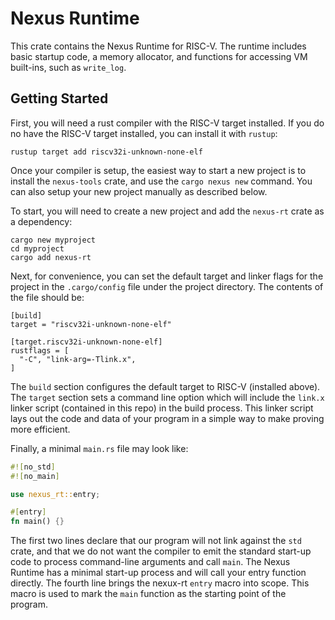 # Nexus Runtime

This crate contains the Nexus Runtime for RISC-V.  The runtime
includes basic startup code, a memory allocator, and functions for
accessing VM built-ins, such as `write_log`.

## Getting Started

First, you will need a rust compiler with the RISC-V target installed.
If you do no have the RISC-V target installed, you can install it with
`rustup`:

```
rustup target add riscv32i-unknown-none-elf
```

Once your compiler is setup, the easiest way to start a new project is
to install the `nexus-tools` crate, and use the `cargo nexus new`
command. You can also setup your new project manually as described
below.

To start, you will need to create a new project and add the `nexus-rt`
crate as a dependency:

```
cargo new myproject
cd myproject
cargo add nexus-rt
```

Next, for convenience, you can set the default target and linker flags
for the project in the `.cargo/config` file under the project
directory. The contents of the file should be:

```
[build]
target = "riscv32i-unknown-none-elf"

[target.riscv32i-unknown-none-elf]
rustflags = [
  "-C", "link-arg=-Tlink.x",
]
```

The `build` section configures the default target to RISC-V (installed
above). The `target` section sets a command line option which will
include the `link.x` linker script (contained in this repo) in the
build process. This linker script lays out the code and data of your
program in a simple way to make proving more efficient.

Finally, a minimal `main.rs` file may look like:

```rust
#![no_std]
#![no_main]

use nexus_rt::entry;

#[entry]
fn main() {}
```

The first two lines declare that our program will not link against the
`std` crate, and that we do not want the compiler to emit the standard
start-up code to process command-line arguments and call `main`. The
Nexus Runtime has a minimal start-up process and will call your entry
function directly.  The fourth line brings the nexux-rt `entry` macro
into scope.  This macro is used to mark the `main` function as the
starting point of the program.

